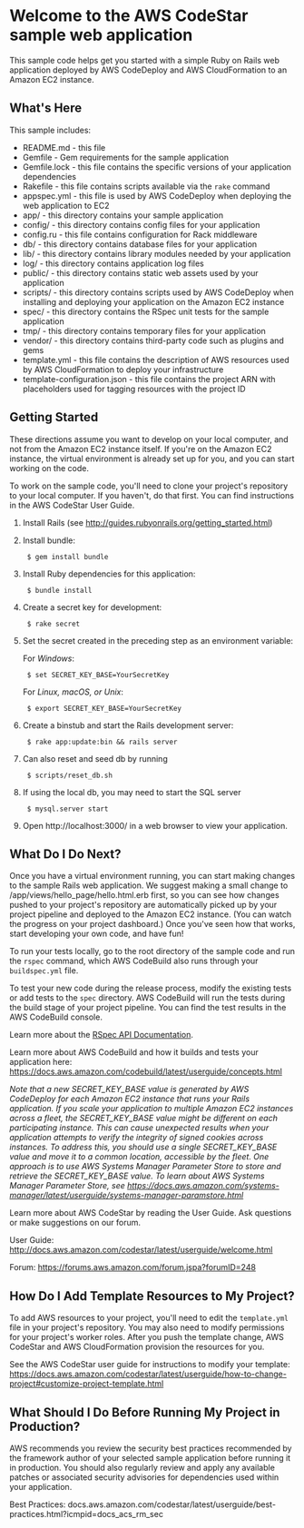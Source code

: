 Welcome to the AWS CodeStar sample web application
==================================================

This sample code helps get you started with a simple Ruby on Rails web application
deployed by AWS CodeDeploy and AWS CloudFormation to an Amazon EC2 instance.

What's Here
-----------

This sample includes:

* README.md - this file
* Gemfile - Gem requirements for the sample application
* Gemfile.lock - this file contains the specific versions of your application
  dependencies
* Rakefile - this file contains scripts available via the `rake` command
* appspec.yml - this file is used by AWS CodeDeploy when deploying the web
  application to EC2
* app/ - this directory contains your sample application
* config/ - this directory contains config files for your application
* config.ru - this file contains configuration for Rack middleware
* db/ - this directory contains database files for your application
* lib/ - this directory contains library modules needed by your application
* log/ - this directory contains application log files
* public/ - this directory contains static web assets used by your application
* scripts/ - this directory contains scripts used by AWS CodeDeploy when
  installing and deploying your application on the Amazon EC2 instance
* spec/ - this directory contains the RSpec unit tests for the sample application
* tmp/ - this directory contains temporary files for your application
* vendor/ - this directory contains third-party code such as plugins and gems
* template.yml - this file contains the description of AWS resources used by AWS
  CloudFormation to deploy your infrastructure
* template-configuration.json - this file contains the project ARN with placeholders used for tagging resources with the project ID

Getting Started
---------------

These directions assume you want to develop on your local computer, and not
from the Amazon EC2 instance itself. If you're on the Amazon EC2 instance, the
virtual environment is already set up for you, and you can start working on the
code.

To work on the sample code, you'll need to clone your project's repository to your
local computer. If you haven't, do that first. You can find instructions in the
AWS CodeStar User Guide.

1. Install Rails (see http://guides.rubyonrails.org/getting_started.html)

2. Install bundle:

        $ gem install bundle

3. Install Ruby dependencies for this application:

        $ bundle install

4. Create a secret key for development:

        $ rake secret

5. Set the secret created in the preceding step as an environment variable:

    For *Windows*:

        $ set SECRET_KEY_BASE=YourSecretKey

    For *Linux, macOS, or Unix*:

        $ export SECRET_KEY_BASE=YourSecretKey

6. Create a binstub and start the Rails development server:

        $ rake app:update:bin && rails server

7. Can also reset and seed db by running
     
        $ scripts/reset_db.sh
    
8. If using the local db, you may need to start the SQL server
     
        $ mysql.server start

9. Open http://localhost:3000/ in a web browser to view your application.

What Do I Do Next?
------------------

Once you have a virtual environment running, you can start making changes to
the sample Rails web application. We suggest making a small change to
/app/views/hello_page/hello.html.erb first, so you can see how changes pushed
to your project's repository are automatically picked up by your project pipeline
and deployed to the Amazon EC2 instance. (You can watch the progress on your project
dashboard.) Once you've seen how that works, start developing your own code, and have fun!

To run your tests locally, go to the root directory of the sample code and run the
`rspec` command, which AWS CodeBuild also runs through your `buildspec.yml` file.

To test your new code during the release process, modify the existing tests or add tests
to the `spec` directory. AWS CodeBuild will run the tests during the build stage of your
project pipeline. You can find the test results in the AWS CodeBuild console.

Learn more about the [RSpec API Documentation](http://rspec.info/documentation).

Learn more about AWS CodeBuild and how it builds and tests your application here:
https://docs.aws.amazon.com/codebuild/latest/userguide/concepts.html

*Note that a new SECRET_KEY_BASE value is generated by AWS CodeDeploy for each Amazon EC2 instance that runs your Rails application. If you scale your application to multiple Amazon EC2 instances across a fleet, the SECRET_KEY_BASE value might be different on each participating instance. This can cause unexpected results when your application attempts to verify the integrity of signed cookies across instances. To address this, you should use a single SECRET_KEY_BASE value and move it to a common location, accessible by the fleet. One approach is to use AWS Systems Manager Parameter Store to store and retrieve the SECRET_KEY_BASE value. To learn about AWS Systems Manager Parameter Store, see https://docs.aws.amazon.com/systems-manager/latest/userguide/systems-manager-paramstore.html*

Learn more about AWS CodeStar by reading the User Guide.  Ask questions or make
suggestions on our forum.

User Guide: http://docs.aws.amazon.com/codestar/latest/userguide/welcome.html

Forum: https://forums.aws.amazon.com/forum.jspa?forumID=248

How Do I Add Template Resources to My Project?
------------------

To add AWS resources to your project, you'll need to edit the `template.yml`
file in your project's repository. You may also need to modify permissions for
your project's worker roles. After you push the template change, AWS CodeStar
and AWS CloudFormation provision the resources for you.

See the AWS CodeStar user guide for instructions to modify your template:
https://docs.aws.amazon.com/codestar/latest/userguide/how-to-change-project#customize-project-template.html

What Should I Do Before Running My Project in Production?
------------------

AWS recommends you review the security best practices recommended by the framework
author of your selected sample application before running it in production. You
should also regularly review and apply any available patches or associated security
advisories for dependencies used within your application.

Best Practices: docs.aws.amazon.com/codestar/latest/userguide/best-practices.html?icmpid=docs_acs_rm_sec
